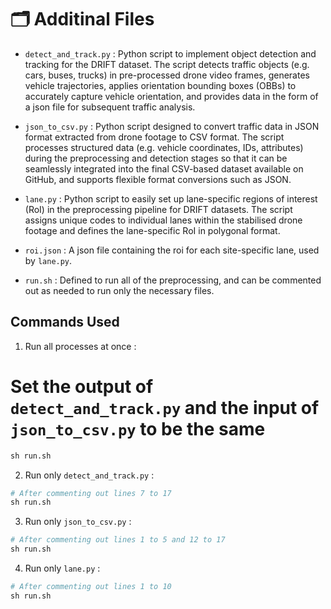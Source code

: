 # 🗂️ Additinal Files
- `detect_and_track.py` : Python script to implement object detection and tracking for the DRIFT dataset. The script detects traffic objects (e.g. cars, buses, trucks) in pre-processed drone video frames, generates vehicle trajectories, applies orientation bounding boxes (OBBs) to accurately capture vehicle orientation, and provides data in the form of a json file for subsequent traffic analysis.
 
- `json_to_csv.py` : Python script designed to convert traffic data in JSON format extracted from drone footage to CSV format. The script processes structured data (e.g. vehicle coordinates, IDs, attributes) during the preprocessing and detection stages so that it can be seamlessly integrated into the final CSV-based dataset available on GitHub, and supports flexible format conversions such as JSON.           

- `lane.py` : Python script to easily set up lane-specific regions of interest (RoI) in the preprocessing pipeline for DRIFT datasets. The script assigns unique codes to individual lanes within the stabilised drone footage and defines the lane-specific RoI in polygonal format.
 
- `roi.json` : A json file containing the roi for each site-specific lane, used by `lane.py`.

- `run.sh` : Defined to run all of the preprocessing, and can be commented out as needed to run only the necessary files. 


## Commands Used
1. Run all processes at once :
# Set the output of `detect_and_track.py` and the input of `json_to_csv.py` to be the same
```python
sh run.sh
```    
2. Run only `detect_and_track.py` :
```python
# After commenting out lines 7 to 17
sh run.sh
```       
3. Run only `json_to_csv.py` :
```python
# After commenting out lines 1 to 5 and 12 to 17
sh run.sh
```      
4. Run only `lane.py` :
```python
# After commenting out lines 1 to 10
sh run.sh
```  

